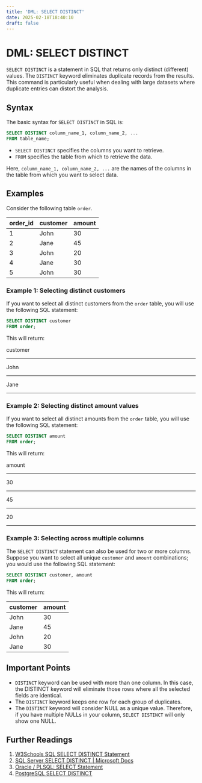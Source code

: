 ```yaml
---
title: 'DML: SELECT DISTINCT'
date: 2025-02-18T18:40:10
draft: false
---
```


# DML: SELECT DISTINCT

`SELECT DISTINCT` is a statement in SQL that returns only distinct (different) values. The `DISTINCT` keyword eliminates duplicate records from the results. This command is particularly useful when dealing with large datasets where duplicate entries can distort the analysis.

## Syntax

The basic syntax for `SELECT DISTINCT` in SQL is:

```sql
SELECT DISTINCT column_name_1, column_name_2, ...
FROM table_name;
```

- `SELECT DISTINCT` specifies the columns you want to retrieve.
- `FROM` specifies the table from which to retrieve the data.

Here, `column_name_1, column_name_2, ...` are the names of the columns in the table from which you want to select data.

## Examples

Consider the following table `order`.

| order_id | customer | amount |
| -------- | -------- | ------ |
| 1        | John     | 30     |
| 2        | Jane     | 45     |
| 3        | John     | 20     |
| 4        | Jane     | 30     |
| 5        | John     | 30     |

### Example 1: Selecting distinct customers

If you want to select all distinct customers from the `order` table, you will use the following SQL statement:

```sql
SELECT DISTINCT customer
FROM order;
```

This will return:

customer

---

John

---

Jane

---

### Example 2: Selecting distinct amount values

If you want to select all distinct amounts from the `order` table, you will use the following SQL statement:

```sql
SELECT DISTINCT amount
FROM order;
```

This will return:

amount

---

30

---

45

---

20

---

### Example 3: Selecting across multiple columns

The `SELECT DISTINCT` statement can also be used for two or more columns. Suppose you want to select all unique `customer` and `amount` combinations; you would use the following SQL statement:

```sql
SELECT DISTINCT customer, amount
FROM order;
```

This will return:

| customer | amount |
| -------- | ------ |
| John     | 30     |
| Jane     | 45     |
| John     | 20     |
| Jane     | 30     |

## Important Points

- `DISTINCT` keyword can be used with more than one column. In this case, the DISTINCT keyword will eliminate those rows where all the selected fields are identical.
- The `DISTINCT` keyword keeps one row for each group of duplicates.
- The `DISTINCT` keyword will consider NULL as a unique value. Therefore, if you have multiple NULLs in your column, `SELECT DISTINCT` will only show one NULL.

## Further Readings

1. [W3Schools SQL SELECT DISTINCT Statement](https://www.w3schools.com/sql/sql_distinct.asp)
2. [SQL Server SELECT DISTINCT | Microsoft Docs](https://docs.microsoft.com/en-us/sql/t-sql/queries/select-transact-sql?view=sql-server-ver15)
3. [Oracle / PLSQL: SELECT Statement](https://www.techonthenet.com/oracle/select.php)
4. [PostgreSQL SELECT DISTINCT](https://www.postgresqltutorial.com/postgresql-select-distinct/)
